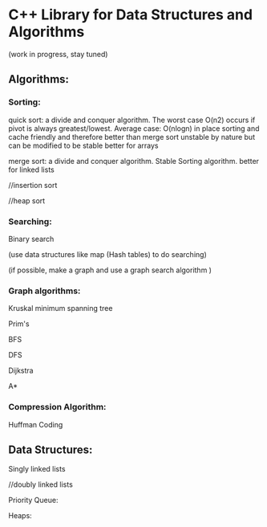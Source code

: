 # C++ Library for Data Structures and Algorithms
(work in progress, stay tuned)
## Algorithms:

### Sorting:

quick sort: a divide and conquer algorithm. The worst case O(n2) occurs if pivot is always greatest/lowest.
            Average case: O(nlogn)
            in place sorting and cache friendly and therefore better than merge sort
            unstable by nature but can be modified to be stable
            better for arrays

merge sort: a divide and conquer algorithm. Stable Sorting algorithm. 
            better for linked lists

//insertion sort

//heap sort


### Searching:

Binary search

(use data structures like map (Hash tables) to do searching)

(if possible, make a graph and use a graph search algorithm )

### Graph algorithms:
Kruskal minimum spanning tree

Prim's 

BFS

DFS

Dijkstra

A*

### Compression Algorithm:
Huffman Coding

## Data Structures:

Singly linked lists

//doubly linked lists

Priority Queue:

Heaps:


